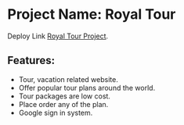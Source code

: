 # Project Name: Royal Tour

Deploy Link [Royal Tour Project](https://royal-tour-14c3e.web.app/).

## Features:
- Tour, vacation related website.
- Offer popular tour plans around the world.
- Tour packages are low cost.
- Place order any of the plan.
- Google sign in system.